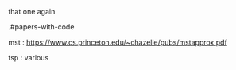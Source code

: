 that one again

.#papers-with-code

mst : https://www.cs.princeton.edu/~chazelle/pubs/mstapprox.pdf

tsp : various
